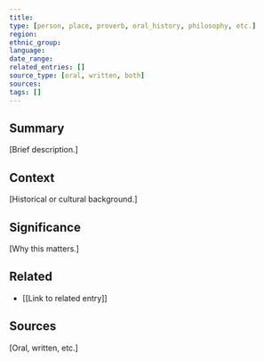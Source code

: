 ```yaml
---
title: 
type: [person, place, proverb, oral_history, philosophy, etc.]
region: 
ethnic_group: 
language: 
date_range: 
related_entries: []
source_type: [oral, written, both]
sources: 
tags: []
---
```


## Summary
[Brief description.]

## Context
[Historical or cultural background.]

## Significance
[Why this matters.]

## Related
- [[Link to related entry]]

## Sources
[Oral, written, etc.]
